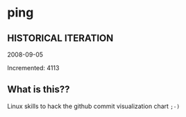 # ping

## HISTORICAL ITERATION
2008-09-05

Incremented: 4113

## What is this?? 
Linux skills to hack the github commit visualization chart `;-)`
